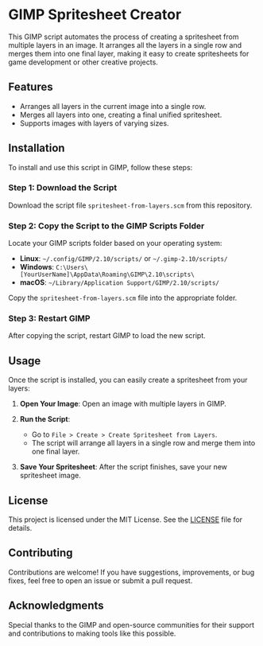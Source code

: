 # GIMP Spritesheet Creator

This GIMP script automates the process of creating a spritesheet from multiple layers in an image. It arranges all the layers in a single row and merges them into one final layer, making it easy to create spritesheets for game development or other creative projects.

## Features

- Arranges all layers in the current image into a single row.
- Merges all layers into one, creating a final unified spritesheet.
- Supports images with layers of varying sizes.

## Installation

To install and use this script in GIMP, follow these steps:

### Step 1: Download the Script

Download the script file `spritesheet-from-layers.scm` from this repository.

### Step 2: Copy the Script to the GIMP Scripts Folder

Locate your GIMP scripts folder based on your operating system:

- **Linux**: `~/.config/GIMP/2.10/scripts/` or `~/.gimp-2.10/scripts/`
- **Windows**: `C:\Users\[YourUserName]\AppData\Roaming\GIMP\2.10\scripts\`
- **macOS**: `~/Library/Application Support/GIMP/2.10/scripts/`

Copy the `spritesheet-from-layers.scm` file into the appropriate folder.

### Step 3: Restart GIMP

After copying the script, restart GIMP to load the new script.

## Usage

Once the script is installed, you can easily create a spritesheet from your layers:

1. **Open Your Image**: Open an image with multiple layers in GIMP.

2. **Run the Script**: 
   - Go to `File > Create > Create Spritesheet from Layers`.
   - The script will arrange all layers in a single row and merge them into one final layer.

3. **Save Your Spritesheet**: After the script finishes, save your new spritesheet image.

## License

This project is licensed under the MIT License. See the [LICENSE](LICENSE) file for details.

## Contributing

Contributions are welcome! If you have suggestions, improvements, or bug fixes, feel free to open an issue or submit a pull request.

## Acknowledgments

Special thanks to the GIMP and open-source communities for their support and contributions to making tools like this possible.
